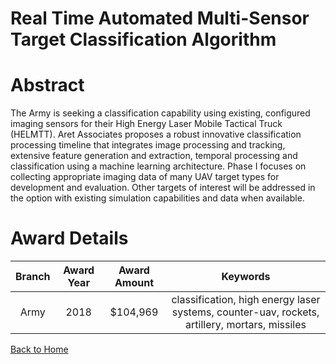 
Real Time Automated Multi-Sensor Target Classification Algorithm
================================================================

# Abstract


The Army is seeking a classification capability using existing, configured imaging sensors for their High Energy Laser Mobile Tactical Truck (HELMTT). Aret Associates proposes a robust innovative classification processing timeline that integrates image processing and tracking, extensive feature generation and extraction, temporal processing and classification using a machine learning architecture. Phase I focuses on collecting appropriate imaging data of many UAV target types for development and evaluation. Other targets of interest will be addressed in the option with existing simulation capabilities and data when available.  

# Award Details

|Branch|Award Year|Award Amount|Keywords|
| :---: | :---: | :---: | :---: |
|Army|2018|$104,969|classification, high energy laser systems, counter-uav, rockets, artillery, mortars, missiles|
  
  


[Back to Home](https://github.com/chrischow/dod_sbir_awards/CC/#1030)
